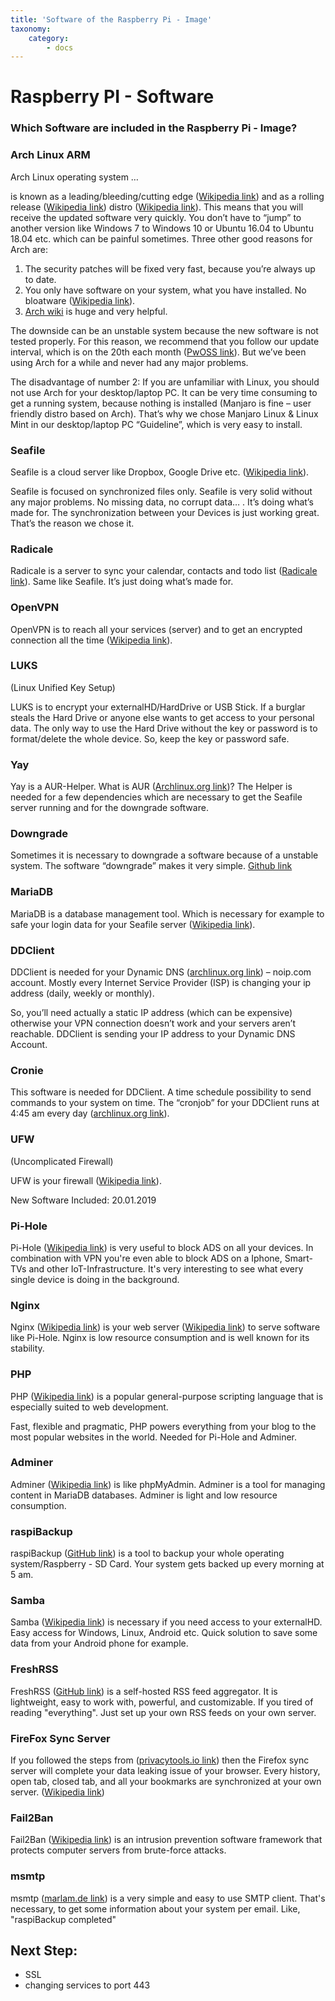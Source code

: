 ```yaml
---
title: 'Software of the Raspberry Pi - Image'
taxonomy:
    category:
        - docs
---
```


# Raspberry PI - Software

### Which Software are included in the Raspberry Pi - Image?

### Arch Linux ARM

Arch Linux operating system …

is known as a leading/bleeding/cutting edge ([Wikipedia link](https://en.wikipedia.org/wiki/Bleeding_edge_technology)) and as a rolling release ([Wikipedia link](https://en.wikipedia.org/wiki/Rolling_distribution)) distro ([Wikipedia link](https://en.wikipedia.org/wiki/Linux_distribution)). This means that you will receive the updated software very quickly. You don’t have to “jump” to another version like Windows 7 to Windows 10 or Ubuntu 16.04 to Ubuntu 18.04 etc. which can be painful sometimes. Three other good reasons for Arch are:

1. The security patches will be fixed very fast, because you’re always up to date.
2. You only have software on your system, what you have installed. No bloatware ([Wikipedia link](https://en.wikipedia.org/wiki/Pre-installed_software)).
3. [Arch wiki](https://wiki.archlinux.org/) is huge and very helpful.

The downside can be an unstable system because the new software is not tested properly. For this reason, we recommend that you follow our update interval, which is on the 20th each month ([PwOSS link](https://pwoss.xyz/#updates)). But we’ve been using Arch for a while and never had any major problems.

The disadvantage of number 2: If you are unfamiliar with Linux, you should not use Arch for your desktop/laptop PC. It can be very time consuming to get a running system, because nothing is installed (Manjaro is fine – user friendly distro based on Arch). That’s why we chose Manjaro Linux & Linux Mint in our desktop/laptop PC “Guideline”, which is very easy to install.


### Seafile

Seafile is a cloud server like Dropbox, Google Drive etc. ([Wikipedia link](https://en.wikipedia.org/wiki/Seafile)).

Seafile is focused on synchronized files only. Seafile is very solid without any major problems. No missing data, no corrupt data… . It’s doing what’s made for. The synchronization between your Devices is just working great. That’s the reason we chose it.


### Radicale

Radicale is a server to sync your calendar, contacts and todo list ([Radicale link](https://radicale.org/)).
Same like Seafile. It’s just doing what’s made for.


### OpenVPN

OpenVPN is to reach all your services (server) and to get an encrypted connection all the time ([Wikipedia link](https://en.wikipedia.org/wiki/OpenVPN)).


### LUKS

(Linux Unified Key Setup)

LUKS is to encrypt your externalHD/HardDrive or USB Stick. If a burglar steals the Hard Drive or anyone else wants to get access to your personal data. The only way to use the Hard Drive without the key or password is to format/delete the whole device. So, keep the key or password safe.


### Yay

Yay is a AUR-Helper. What is AUR ([Archlinux.org link](https://wiki.archlinux.org/index.php/Arch_User_Repository))?
The Helper is needed for a few dependencies which are necessary to get the Seafile server running and for the downgrade software.


### Downgrade

Sometimes it is necessary to downgrade a software because of a unstable system. The software “downgrade” makes it very simple.
[Github link](https://github.com/pbrisbin/downgrade)


### MariaDB

MariaDB is a database management tool. Which is necessary for example to safe your login data for your Seafile server ([Wikipedia link](https://en.wikipedia.org/wiki/MariaDB)).


### DDClient

DDClient is needed for your Dynamic DNS ([archlinux.org link](https://wiki.archlinux.org/index.php/Dynamic_DNS)) – noip.com account. Mostly every Internet Service Provider (ISP) is changing your ip address (daily, weekly or monthly).

So, you’ll need actually a static IP address (which can be expensive) otherwise your VPN connection doesn’t work and your servers aren’t reachable. DDClient is sending your IP address to your Dynamic DNS Account.


### Cronie

This software is needed for DDClient. A time schedule possibility to send commands to your system on time. The “cronjob” for your DDClient runs at 4:45 am every day ([archlinux.org link](https://wiki.archlinux.org/index.php/Cron)).


### UFW

(Uncomplicated Firewall)

UFW is your firewall ([Wikipedia link](https://en.wikipedia.org/wiki/Firewall_(computing))).


<centre>New Software Included: 20.01.2019</centre>


### Pi-Hole

Pi-Hole ([Wikipedia link](https://en.wikipedia.org/wiki/Pi-hole)) is very useful to block ADS on all your devices. In combination with VPN you're even able to block ADS on a Iphone, Smart-TVs and other IoT-Infrastructure.
It's very interesting to see what every single device is doing in the background.


### Nginx

Nginx ([Wikipedia link](https://en.wikipedia.org/wiki/Nginx)) is your web server ([Wikipedia link](https://en.wikipedia.org/wiki/Web_server)) to serve software like Pi-Hole. Nginx is low resource consumption and is well known for its stability.


### PHP

PHP ([Wikipedia link](https://en.wikipedia.org/wiki/PHP)) is a popular general-purpose scripting language that is especially suited to web development.

Fast, flexible and pragmatic, PHP powers everything from your blog to the most popular websites in the world.
Needed for Pi-Hole and Adminer.


### Adminer

Adminer ([Wikipedia link](https://en.wikipedia.org/wiki/Adminer)) is like phpMyAdmin.
Adminer is a tool for managing content in MariaDB databases. Adminer is light and low resource consumption.


### raspiBackup

raspiBackup ([GitHub link](https://github.com/framps/raspiBackup)) is a tool to backup your whole operating system/Raspberry - SD Card.
Your system gets backed up every morning at 5 am.


### Samba

Samba ([Wikipedia link](https://en.wikipedia.org/wiki/Samba_(software))) is necessary if you need access to your externalHD. Easy access for Windows, Linux, Android etc. Quick solution to save some data from your Android phone for example.


### FreshRSS

FreshRSS ([GitHub link](https://github.com/FreshRSS/FreshRSS)) is a self-hosted RSS feed aggregator. It is lightweight, easy to work with, powerful, and customizable.
If you tired of reading "everything". Just set up your own RSS feeds on your own server.


### FireFox Sync Server

If you followed the steps from ([privacytools.io link](https://www.privacytools.io/#browser)) then the Firefox sync server will complete your data leaking issue of your browser.
Every history, open tab, closed tab, and all your bookmarks are synchronized at your own server. ([Wikipedia link](https://en.wikipedia.org/wiki/Firefox_Sync#Sync_Server))


### Fail2Ban

Fail2Ban ([Wikipedia link](https://en.wikipedia.org/wiki/Fail2ban)) is an intrusion prevention software framework that protects computer servers from brute-force attacks.


### msmtp

msmtp ([marlam.de link](https://marlam.de/msmtp/)) is a very simple and easy to use SMTP client.
That's necessary, to get some information about your system per email. Like, "raspiBackup completed"


## Next Step:
- SSL
- changing services to port 443
